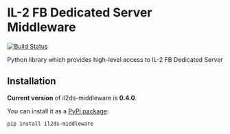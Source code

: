 IL-2 FB Dedicated Server Middleware
===================================

[![Build Status](https://travis-ci.org/IL2HorusTeam/il2ds-middleware.png)](https://travis-ci.org/IL2HorusTeam/il2ds-middleware)

Python library which provides high-level access to IL-2 FB Dedicated Server


Installation
------------

**Current version** of il2ds-middleware is **0.4.0**.

You can install it as a [PyPi package](https://pypi.python.org/pypi/il2ds-middleware/):

    pip install il2ds-middleware

